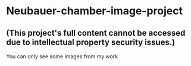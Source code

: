 # Neubauer-chamber-image-project
## (This project's full content cannot be accessed due to intellectual property security issues.)
You can only see some images from my work
